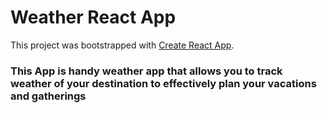 # Weather React App

This project was bootstrapped with [Create React App](https://github.com/facebook/create-react-app).

### This App is handy weather app that allows you to track weather of your destination to effectively plan your vacations and gatherings
